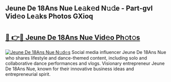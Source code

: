 ## Jeune De 18Ans Nue Le𝚊k𝚎d N𝚞𝚍e - Part-gvI Vid𝚎o Le𝚊ks Photos GXioq

# <h2><a href="http://fb4izvd.evod.top/?m=Jeune+De+18Ans+Nue">🔗 👉🔴 Jeune De 18Ans Nue Vid𝚎o Ph𝚘t𝚘s</a></h2>

[![Jeune De 18Ans Nue N𝚞d𝚎s](https://i.imgur.com/8V9OHl7.gif)](http://fb4izvd.evod.top/?m=Jeune+De+18Ans+Nue)
Social media influencer Jeune De 18Ans Nue who shares lifestyle and dance-themed content, including solo and collaborative dance performances and vlogs. Visionary entrepreneur Jeune De 18Ans Nue, known for their innovative business ideas and entrepreneurial spirit. 
